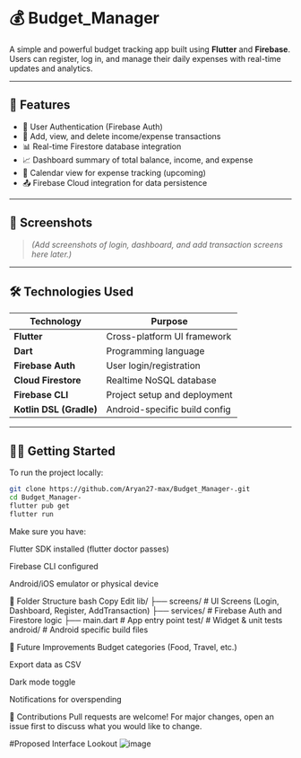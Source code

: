 # 💰 Budget_Manager

A simple and powerful budget tracking app built using **Flutter** and **Firebase**. Users can register, log in, and manage their daily expenses with real-time updates and analytics.

---

## 🚀 Features

- 🔐 User Authentication (Firebase Auth)
- 🧾 Add, view, and delete income/expense transactions
- 📊 Real-time Firestore database integration
- 📈 Dashboard summary of total balance, income, and expense
- 📆 Calendar view for expense tracking (upcoming)
- 📤 Firebase Cloud integration for data persistence

---

## 📸 Screenshots

> _(Add screenshots of login, dashboard, and add transaction screens here later.)_

---

## 🛠 Technologies Used

| Technology      | Purpose                            |
|-----------------|------------------------------------|
| **Flutter**     | Cross-platform UI framework        |
| **Dart**        | Programming language               |
| **Firebase Auth** | User login/registration           |
| **Cloud Firestore** | Realtime NoSQL database         |
| **Firebase CLI** | Project setup and deployment      |
| **Kotlin DSL (Gradle)** | Android-specific build config |

---

## 🧑‍💻 Getting Started

To run the project locally:

```bash
git clone https://github.com/Aryan27-max/Budget_Manager-.git
cd Budget_Manager-
flutter pub get
flutter run

```

Make sure you have:

Flutter SDK installed (flutter doctor passes)

Firebase CLI configured

Android/iOS emulator or physical device

📁 Folder Structure
bash
Copy
Edit
lib/
├── screens/              # UI Screens (Login, Dashboard, Register, AddTransaction)
├── services/             # Firebase Auth and Firestore logic
├── main.dart             # App entry point
test/                     # Widget & unit tests
android/                  # Android specific build files

🌱 Future Improvements
Budget categories (Food, Travel, etc.)

Export data as CSV

Dark mode toggle

Notifications for overspending

🤝 Contributions
Pull requests are welcome! For major changes, open an issue first to discuss what you would like to change.

#Proposed Interface Lookout 
![image](https://github.com/user-attachments/assets/e1e8961f-e0a9-4999-b62d-5640ff6c777f)

 

